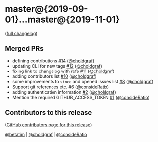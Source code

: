 # master@{2019-09-01}...master@{2019-11-01}
([full changelog](https://github.com/executablebooks/github-activity/compare/479cc4b2f5504945021e3c4ee84818a10fabf810...ed7f1ed78b523c6b9fe6b3ac29e834087e299296))


## Merged PRs
* defining contributions [#14](https://github.com/executablebooks/github-activity/pull/14) ([@choldgraf](https://github.com/choldgraf))
* updating CLI for new tags [#12](https://github.com/executablebooks/github-activity/pull/12) ([@choldgraf](https://github.com/choldgraf))
* fixing link to changelog with refs [#11](https://github.com/executablebooks/github-activity/pull/11) ([@choldgraf](https://github.com/choldgraf))
* adding contributors list [#10](https://github.com/executablebooks/github-activity/pull/10) ([@choldgraf](https://github.com/choldgraf))
* some improvements to `since` and opened issues list [#8](https://github.com/executablebooks/github-activity/pull/8) ([@choldgraf](https://github.com/choldgraf))
* Support git references etc. [#6](https://github.com/executablebooks/github-activity/pull/6) ([@consideRatio](https://github.com/consideRatio))
* adding authentication information [#2](https://github.com/executablebooks/github-activity/pull/2) ([@choldgraf](https://github.com/choldgraf))
* Mention the required GITHUB_ACCESS_TOKEN [#1](https://github.com/executablebooks/github-activity/pull/1) ([@consideRatio](https://github.com/consideRatio))

## Contributors to this release
([GitHub contributors page for this release](https://github.com/executablebooks/github-activity/graphs/contributors?from=2019-09-01&to=2019-11-01&type=c))

[@betatim](https://github.com/search?q=repo%3Aexecutablebooks%2Fgithub-activity+involves%3Abetatim+updated%3A2019-09-01..2019-11-01&type=Issues) | [@choldgraf](https://github.com/search?q=repo%3Aexecutablebooks%2Fgithub-activity+involves%3Acholdgraf+updated%3A2019-09-01..2019-11-01&type=Issues) | [@consideRatio](https://github.com/search?q=repo%3Aexecutablebooks%2Fgithub-activity+involves%3AconsideRatio+updated%3A2019-09-01..2019-11-01&type=Issues)